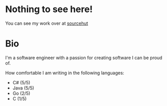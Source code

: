 # Nothing to see here!

You can see my work over at [sourcehut](https://sr.ht/~inferiormartin)

# Bio

I'm a software engineer with a passion for creating software I can be proud of.

How comfortable I am writing in the following languages:

- C# (5/5)
- Java (5/5)
- Go (2/5)
- C (1/5)
